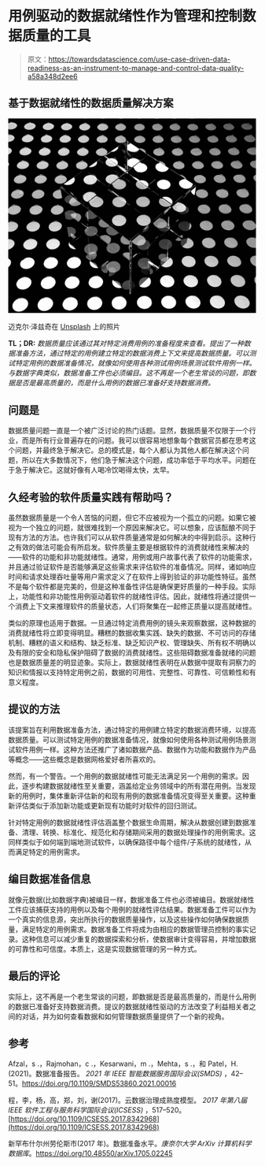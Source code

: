 # 用例驱动的数据就绪性作为管理和控制数据质量的工具

> 原文：<https://towardsdatascience.com/use-case-driven-data-readiness-as-an-instrument-to-manage-and-control-data-quality-a58a348d2ee6>

## 基于数据就绪性的数据质量解决方案

![](img/909a46d1e5245d346c602d58d117bd52.png)

迈克尔·泽兹奇在 [Unsplash](https://unsplash.com?utm_source=medium&utm_medium=referral) 上的照片

**TL；DR:** *数据质量应该通过其对特定消费用例的准备程度来查看。提出了一种数据准备方法，通过特定的用例建立特定的数据消费上下文来提高数据质量。可以测试特定用例的数据准备情况，就像如何使用各种测试用例场景测试软件用例一样。与数据字典类似，数据准备工件也必须编目。这不再是一个老生常谈的问题，即数据是否是最高质量的，而是什么用例的数据已准备好支持数据消费。*

## 问题是

数据质量问题一直是一个被广泛讨论的热门话题。显然，数据质量不仅限于一个行业，而是所有行业普遍存在的问题。我可以很容易地想象每个数据官员都在思考这个问题，并最终急于解决它。总的模式是，每个人都认为其他人都在解决这个问题，所以在大多数情况下，他们急于解决这个问题，成功率低于平均水平。问题在于急于解决它。这就好像有人喝冷饮喝得太快，太早。

## 久经考验的软件质量实践有帮助吗？

虽然数据质量是一个令人苦恼的问题，但它不应被视为一个孤立的问题。如果它被视为一个独立的问题，就很难找到一个原因来解决它。可以想象，应该酝酿不同于现有方法的方法。也许我们可以从软件质量通常是如何解决的中得到启示。这种行之有效的做法可能会有所启发。软件质量主要是根据软件的消费就绪性来解决的——软件的功能和非功能就绪性。通常，用例或用户故事代表了软件的功能需求，并且通过验证软件是否能够满足这些需求来评估软件的准备情况。同样，诸如响应时间和请求处理吞吐量等用户需求定义了在软件上得到验证的非功能性特征。虽然不是每个软件都是完美的，但是这种准备性评估是确保更好质量的一种手段。实际上，功能性和非功能性用例驱动着软件的就绪性评估。因此，就绪性将通过提供一个消费上下文来推理软件的质量状态，人们将聚集在一起修正质量以提高就绪性。

类似的原理也适用于数据。一旦通过特定消费用例的镜头来观察数据，这种数据的消费就绪性将立即变得明显。糟糕的数据收集实践、缺失的数据、不可访问的存储机制、糟糕的语义和结构、缺乏标准、缺乏知识产权、管理缺失、所有权不明确以及有限的安全和隐私保护阻碍了数据的消费就绪性。这些阻碍数据准备就绪的问题也是数据质量差的明显迹象。实际上，数据就绪性表明在从数据中提取有洞察力的知识和情报以支持特定用例之前，数据的可用性、完整性、可靠性、可信赖性和有意义程度。

## 提议的方法

该提案旨在利用数据准备方法，通过特定的用例建立特定的数据消费环境，以提高数据质量。可以测试特定用例的数据准备情况，就像如何使用各种测试用例场景测试软件用例一样。这种方法还推广了诸如数据产品、数据作为功能和数据作为产品等概念——这些概念是数据网格爱好者所喜欢的。

然而，有一个警告。一个用例的数据就绪性可能无法满足另一个用例的需求。因此，逐步构建数据就绪性至关重要，涵盖给定业务领域中的所有潜在用例。当发现新的用例时，集体重新评估新的和现有用例的数据准备情况变得至关重要。这种重新评估类似于添加新功能或更新现有功能时对软件的回归测试。

针对特定用例的数据就绪性评估涵盖整个数据生命周期，解决从数据创建到数据准备、清理、转换、标准化、规范化和存储期间采用的数据处理操作的用例需求。这同样类似于如何端到端地测试软件，以确保路径中每个组件/子系统的就绪性，从而满足特定的用例需求。

## 编目数据准备信息

就像元数据(比如数据字典)被编目一样，数据准备工件也必须被编目。数据就绪性工件应该捕获支持的用例以及每个用例的就绪性评估结果。数据准备工件可以作为一个真实的信息源，突出所执行的数据质量操作，以及这些操作如何确保数据质量，满足特定的用例需求。数据准备工件将成为由相应的数据管理员控制的事实记录。这种信息可以减少重复的数据探索和分析，使数据审计变得容易，并增加数据的可靠性和可信度。本质上，这是实现数据管理的另一种方式。

## 最后的评论

实际上，这不再是一个老生常谈的问题，即数据是否是最高质量的，而是什么用例的数据已准备好支持数据消费。提议的数据就绪性驱动的方法改变了利益相关者之间的对话，并为如何查看数据和如何管理数据质量提供了一个新的视角。

## 参考

Afzal，s .，Rajmohan，c .，Kesarwani，m .，Mehta，s .，和 Patel，H. (2021)。数据准备报告。 *2021 年 IEEE 智能数据服务国际会议(SMDS)* ，42–51。https://doi.org/10.1109/SMDS53860.2021.00016

程，李，杨，高，郑，刘，谢(2017)。云数据治理成熟度模型。 *2017 年第八届 IEEE 软件工程与服务科学国际会议(ICSESS)* ，517–520。[https://doi.org/10.1109/ICSESS.2017.8342968](https://doi.org/10.1109/ICSESS.2017.8342968)

新罕布什尔州劳伦斯市(2017 年)。数据准备水平。*康奈尔大学 ArXiv 计算机科学数据库*。https://doi.org/10.48550/arXiv.1705.02245